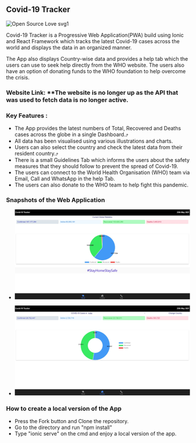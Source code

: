 ## Covid-19 Tracker
![Open Source Love svg1](https://badges.frapsoft.com/os/v1/open-source.svg?v=103)

Covid-19 Tracker is a Progressive Web Application(PWA) build using Ionic and React
Framework which tracks the latest Covid-19 cases across the world and
displays the data in an organized manner.

The App also displays Country-wise data and provides a help tab which the users can use
to seek help directly from the WHO website. The users also have an option of donating
funds to the WHO foundation to help overcome the crisis.

### Website Link: **The website is no longer up as the API that was used to fetch data is no longer active.

### Key Features :

* The App provides the latest numbers of Total, Recovered and Deaths cases across the globe in a single Dashboard.⤴️
* All data has been visualised using various illustrations and charts.
* Users can also select the country and check the latest data from their resident country.⤴️
* There is a small Guidelines Tab which informs the users about the safety measures that they
  should follow to prevent the spread of Covid-19.
* The users can connect to the World Health Organisation (WHO) team via Email, Call and WhatsApp in
  the help Tab.
* The users can also donate to the WHO team to help fight this pandemic.


### Snapshots of the Web Application
* ![alt text](https://raw.githubusercontent.com/RisHaV-IITKGP/Covid-19-Tracker/master/public/assets/images/1.JPG)

* ![alt text](https://raw.githubusercontent.com/RisHaV-IITKGP/Covid-19-Tracker/master/public/assets/images/2.JPG)


### How to create a local version of the App
* Press the Fork button and Clone the repository.
* Go to the directory and run "npm install"
* Type "ionic serve" on the cmd and enjoy a local version of the app.
